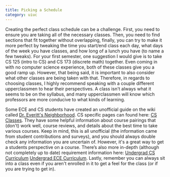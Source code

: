 ```yaml
---
title: Picking a Schedule
category: uiuc
---
```

Creating the perfect class schedule can be a challenge. First, you need to 
ensure you are taking all of the necessary classes. Then, you need to find 
sections that fit together without overlapping, finally, you can try to 
make it more perfect by tweaking the time you start/end class each day, 
what days of the week you have classes, and how long of a lunch you have (to 
name a few tweaks). For your first semester, one suggestion I would give is 
to take CS 125 (intro to CS) and CS 173 (discrete math) together. Even coming 
in with no computer science experience, both of these classes give you a good
ramp up. However, that being said, it is important to also consider what other
classes are being taken with that. Therefore, in regards to choosing classes, 
I highly recommend speaking with a couple different upperclassmen to hear their
perspectives. A class isn't always what it seems to be on the syllabus, and many
upperclassmen will know which professors are more conducive to what kinds of learning. 

Some ECE and CS students have created an unofficial guide on the wiki called [Dr. Everitt's Neighborhood](https://wiki.cites.illinois.edu/wiki/display/HKNDEN/Home). CS specific pages can found here: [CS Classes]( https://wiki.cites.illinois.edu/wiki/display/HKNDEN/CS+Curriculum). They have some helpful information about course pairings that (don't) work well, course reviews, and details about the best time to take various courses. Keep in mind, this is all unofficial (the information came from student contributions and surveys), and you should always double check any information you are uncertain of. However, it's a great way to get a students perspective on a course. There’s also more in-depth (although not completely up to date) requirement information here: [Undergrad CS Curriculum](https://cs.illinois.edu/current-students/undergraduates/undergraduate-curriculum-requirements) [Undergrad ECE Curriculum](http://www.ece.illinois.edu/academics/ugrad/curriculum/). Lastly, remember you can always sit into a class even if you aren't enrolled in it to get a feel for the class (or if you are trying to get in).

